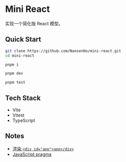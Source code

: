 # Mini React

实现一个简化版 React 模型。

## Quick Start

```bash
git clone https://github.com/NansenHo/mini-react.git
cd mini-react

pnpm i

pnpm dev

pnpm test
```

## Tech Stack

- Vite
- Vitest
- TypeScript

## Notes

- [渲染 `<div id="app">app</div>`](./note/1_render.md)
- [JavaScript pragma](./note/2_js_pragma.md)
